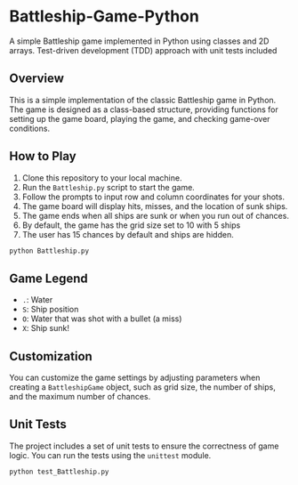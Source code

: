# Battleship-Game-Python
A simple Battleship game implemented in Python using classes and 2D arrays. Test-driven development (TDD) approach with unit tests included

## Overview

This is a simple implementation of the classic Battleship game in Python. The game is designed as a class-based structure, providing functions for setting up the game board, playing the game, and checking game-over conditions.

## How to Play

1. Clone this repository to your local machine.
2. Run the `Battleship.py` script to start the game.
3. Follow the prompts to input row and column coordinates for your shots.
4. The game board will display hits, misses, and the location of sunk ships.
5. The game ends when all ships are sunk or when you run out of chances.
6. By default, the game has the grid size set to 10 with 5 ships
7. The user has 15 chances by default and ships are hidden.

```bash
python Battleship.py
```
## Game Legend

- `.`: Water
- `S`: Ship position
- `O`: Water that was shot with a bullet (a miss)
- `X`: Ship sunk!

## Customization

You can customize the game settings by adjusting parameters when creating a `BattleshipGame` object, such as grid size, the number of ships, and the maximum number of chances.

## Unit Tests

The project includes a set of unit tests to ensure the correctness of game logic. You can run the tests using the `unittest` module.

```bash
python test_Battleship.py
